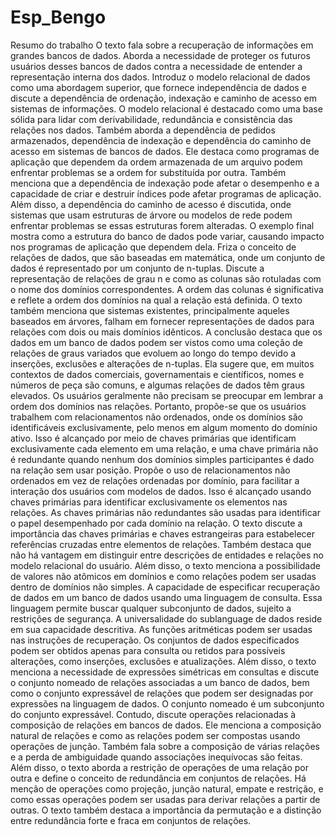 # Esp_Bengo
Resumo do trabalho 
O texto fala sobre a recuperação de informações em grandes bancos de dados. Aborda a necessidade de proteger os futuros usuários desses bancos de dados contra a necessidade de entender a representação interna dos dados. Introduz o modelo relacional de dados como uma abordagem superior, que fornece independência de dados e discute a dependência de ordenação, indexação e caminho de acesso em sistemas de informações. O modelo relacional é destacado como uma base sólida para lidar com derivabilidade, redundância e consistência das relações nos dados.
 Também aborda a dependência de pedidos armazenados, dependência de indexação e dependência do caminho de acesso em sistemas de bancos de dados. Ele destaca como programas de aplicação que dependem da ordem armazenada de um arquivo podem enfrentar problemas se a ordem for substituída por outra. Também menciona que a dependência de indexação pode afetar o desempenho e a capacidade de criar e destruir índices pode afetar programas de aplicação. Além disso, a dependência do caminho de acesso é discutida, onde sistemas que usam estruturas de árvore ou modelos de rede podem enfrentar problemas se essas estruturas forem alteradas. O exemplo final mostra como a estrutura do banco de dados pode variar, causando impacto nos programas de aplicação que dependem dela.
 Friza o conceito de relações de dados, que são baseadas em matemática, onde um conjunto de dados é representado por um conjunto de n-tuplas. Discute a representação de relações de grau n e como as colunas são rotuladas com o nome dos domínios correspondentes. A ordem das colunas é significativa e reflete a ordem dos domínios na qual a relação está definida. O texto também menciona que sistemas existentes, principalmente aqueles baseados em árvores, falham em fornecer representações de dados para relações com dois ou mais domínios idênticos. A conclusão destaca que os dados em um banco de dados podem ser vistos como uma coleção de relações de graus variados que evoluem ao longo do tempo devido a inserções, exclusões e alterações de n-tuplas.
 Ela sugere que, em muitos contextos de dados comerciais, governamentais e científicos, nomes e números de peça são comuns, e algumas relações de dados têm graus elevados. Os usuários geralmente não precisam se preocupar em lembrar a ordem dos domínios nas relações. Portanto, propõe-se que os usuários trabalhem com relacionamentos não ordenados, onde os domínios são identificáveis exclusivamente, pelo menos em algum momento do domínio ativo. Isso é alcançado por meio de chaves primárias que identificam exclusivamente cada elemento em uma relação, e uma chave primária não é redundante quando nenhum dos domínios simples participantes é dado na relação sem usar posição.
 Propõe o uso de relacionamentos não ordenados em vez de relações ordenadas por domínio, para facilitar a interação dos usuários com modelos de dados. Isso é alcançado usando chaves primárias para identificar exclusivamente os elementos nas relações. As chaves primárias não redundantes são usadas para identificar o papel desempenhado por cada domínio na relação. O texto discute a importância das chaves primárias e chaves estrangeiras para estabelecer referências cruzadas entre elementos de relações. Também destaca que não há vantagem em distinguir entre descrições de entidades e relações no modelo relacional do usuário. Além disso, o texto menciona a possibilidade de valores não atômicos em domínios e como relações podem ser usadas dentro de domínios não simples.
A capacidade de especificar recuperação de dados em um banco de dados usando uma linguagem de consulta. Essa linguagem permite buscar qualquer subconjunto de dados, sujeito a restrições de segurança. A universalidade do sublanguage de dados reside em sua capacidade descritiva. As funções aritméticas podem ser usadas nas instruções de recuperação. Os conjuntos de dados especificados podem ser obtidos apenas para consulta ou retidos para possíveis alterações, como inserções, exclusões e atualizações. Além disso, o texto menciona a necessidade de expressões simétricas em consultas e discute o conjunto nomeado de relações associadas a um banco de dados, bem como o conjunto expressável de relações que podem ser designadas por expressões na linguagem de dados. O conjunto nomeado é um subconjunto do conjunto expressável.
Contudo, discute operações relacionadas à composição de relações em bancos de dados. Ele menciona a composição natural de relações e como as relações podem ser compostas usando operações de junção. Também fala sobre a composição de várias relações e a perda de ambiguidade quando associações inequívocas são feitas. Além disso, o texto aborda a restrição de operações de uma relação por outra e define o conceito de redundância em conjuntos de relações. Há menção de operações como projeção, junção natural, empate e restrição, e como essas operações podem ser usadas para derivar relações a partir de outras. O texto também destaca a importância da permutação e a distinção entre redundância forte e fraca em conjuntos de relações.

